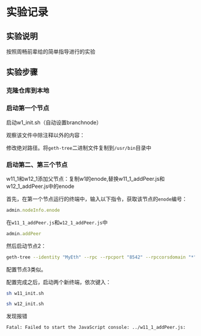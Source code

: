 # 实验记录

## 实验说明

按照周畅前辈给的简单指导进行的实验

## 实验步骤

### 克隆仓库到本地

### 启动第一个节点

启动w1_init.sh（自动设置branchnode）

观察该文件中除注释以外的内容：

修改绝对路径。将`geth-tree`二进制文件复制到`/usr/bin`目录中

### 启动第二、第三个节点

w11_1和w12_1添加父节点：复制w1的enode,替换w11_1_addPeer.js和w12_1_addPeer.js中的enode

首先，在第一个节点运行的终端中，输入以下指令，获取该节点的`enode`编号：

```js
admin.nodeInfo.enode
```

在`w11_1_addPeer.js`和`w12_1_addPeer.js`中

```js
admin.addPeer
```

然后启动节点2：

```bash
geth-tree --identity "MyEth" --rpc --rpcport "8542" --rpccorsdomain "*" --datadir gethdata --port "30302" --nodiscover --rpcapi "eth,net,personal,web3,miner" --networkid "w11" --allow-insecure-unlock --dev.period 1 --preload "../w11_1_addPeer.js" console
```

配置节点3类似。

配置完成之后，启动两个新终端，依次键入：

```bash
sh w11_init.sh

sh w12_init.sh
```

发现报错
```
Fatal: Failed to start the JavaScript console: ../w11_1_addPeer.js: 
```
